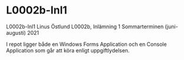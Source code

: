 # L0002b-Inl1

L0002b-Inl1
Linus Östlund L0002b, Inlämning 1 Sommarterminen (juni-augusti) 2021

I repot ligger både en Windows Forms Application och en Console Application som går att köra enligt uppgiftlydelsen.
